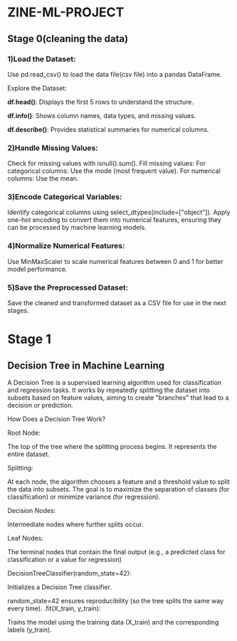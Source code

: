 # ZINE-ML-PROJECT

## Stage 0(cleaning the data)

### 1)Load the Dataset:

Use pd.read_csv() to load the data file(csv file) into a pandas DataFrame.

Explore the Dataset:

**df.head()**: Displays the first 5 rows to understand the structure.

**df.info()**: Shows column names, data types, and missing values.

**df.describe()**: Provides statistical summaries for numerical columns.

### 2)Handle Missing Values:

Check for missing values with isnull().sum().
Fill missing values:
For categorical columns: Use the mode (most frequent value).
For numerical columns: Use the mean.

### 3)Encode Categorical Variables:

Identify categorical columns using select_dtypes(include=["object"]).
Apply one-hot encoding to convert them into numerical features, ensuring they can be processed by machine learning models.

### 4)Normalize Numerical Features:

Use MinMaxScaler to scale numerical features between 0 and 1 for better model performance.

### 5)Save the Preprocessed Dataset:

Save the cleaned and transformed dataset as a CSV file for use in the next stages.
# Stage 1
## Decision Tree in Machine Learning
A Decision Tree is a supervised learning algorithm used for classification and regression tasks. It works by repeatedly splitting the dataset into subsets based on feature values, aiming to create "branches" that lead to a decision or prediction.

How Does a Decision Tree Work?

Root Node:

The top of the tree where the splitting process begins.
It represents the entire dataset.

Splitting:

At each node, the algorithm chooses a feature and a threshold value to split the data into subsets.
The goal is to maximize the separation of classes (for classification) or minimize variance (for regression).

Decision Nodes:

Intermediate nodes where further splits occur.

Leaf Nodes:

The terminal nodes that contain the final output (e.g., a predicted class for classification or a value for regression)

DecisionTreeClassifier(random_state=42):

Initializes a Decision Tree classifier.

random_state=42 ensures reproducibility (so the tree splits the same way every time).
.fit(X_train, y_train):

Trains the model using the training data (X_train) and the corresponding labels (y_train).


